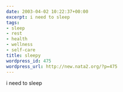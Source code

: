 ```yaml
---
date: 2003-04-02 10:22:37+00:00
excerpt: i need to sleep
tags:
- sleep
- rest
- health
- wellness
- self-care
title: sleepy
wordpress_id: 475
wordpress_url: http://new.nata2.org/?p=475
---
```


i need to sleep